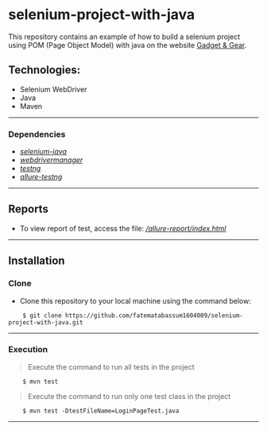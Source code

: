 # selenium-project-with-java
This repository contains an example of how to build a selenium project using POM (Page Object Model) with java on the website [Gadget & Gear](https://gadgetandgear.com/).

## Technologies:
- Selenium WebDriver
- Java
- Maven
---

### Dependencies
* *[selenium-java](https://mvnrepository.com/artifact/org.seleniumhq.selenium/selenium-java)*
* *[webdrivermanager](https://mvnrepository.com/artifact/io.github.bonigarcia/webdrivermanager)* 
* *[testng](https://mvnrepository.com/artifact/org.testng/testng)*
* *[allure-testng](https://mvnrepository.com/artifact/io.qameta.allure/allure-testng)* 
---

## Reports
* To view report of test, access the file: *[/allure-report/index.html](https://fatematabassum1604009.github.io/selenium-project-with-java/allure-report/index.html)*

---
## Installation
### Clone

- Clone this repository to your local machine using the command below:
```
	$ git clone https://github.com/fatematabassum1604009/selenium-project-with-java.git
```

---

### Execution


> Execute the command to run all tests in the project

```
	$ mvn test
```
> Execute the command to run only one test class in the project

```
	$ mvn test -DtestFileName=LoginPageTest.java
```

---

